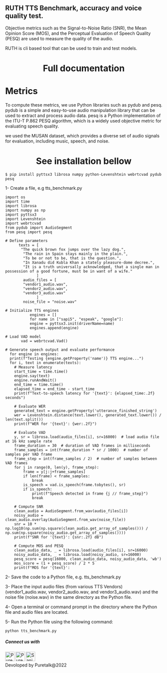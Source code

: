 <!-- version tag -->

 
RUTH TTS Benchmark, accuracy and voice quality test.
---
Objective metrics such as the Signal-to-Noise Ratio (SNR), the Mean Opinion Score (MOS), and the Perceptual Evaluation of Speech Quality (PESQ) are used to measure the quality of the audio.

RUTH is cli based tool that can be used to train and test models. 


# <div align="center">Full documentation</div>


# Metrics

To compute these metrics, we use Python libraries such as pydub and pesq. pydub is a simple and easy-to-use audio manipulation library that can be used to extract and process audio data. pesq is a Python implementation of the ITU-T P.862 PESQ algorithm, which is a widely used objective metric for evaluating speech quality.

we used the MUSAN dataset, which provides a diverse set of audio signals for evaluation, including music, speech, and noise. 

# <div align="center">See installation bellow</div>

    $ pip install pyttsx3 librosa numpy python-Levenshtein webrtcvad pydub pesq

1- Create a file, e.g tts_benchmark.py
   
    import os
    import time
    import librosa
    import numpy as np
    import pyttsx3
    import Levenshtein
    import webrtcvad
    from pydub import AudioSegment
    from pesq import pesq

    # Define parameters
          texts = [
           "The quick brown fox jumps over the lazy dog.",
            "The rain in Spain stays mainly in the plain.",
            "To be or not to be, that is the question.",
            "In Xanadu did Kubla Khan a stately pleasure-dome decree.",
            "It is a truth universally acknowledged, that a single man in possession of a good fortune, must be in want of a wife."
                  ]
            audio_files = [
            "vendor1_audio.wav",
            "vendor2_audio.wav",
            "vendor3_audio.wav"
                  ]
            noise_file = "noise.wav"

    # Initialize TTS engines
               engines = []
               for name in ["sapi5", "espeak", "google"]:
               engine = pyttsx3.init(driverName=name)
               engines.append(engine)

    # Load VAD model
           vad = webrtcvad.Vad()

    # Generate speech output and evaluate performance
      for engine in engines:
      print(f"Testing {engine.getProperty('name')} TTS engine...")
      for i, text in enumerate(texts):
        # Measure latency
        start_time = time.time()
        engine.say(text)
        engine.runAndWait()
        end_time = time.time()
        elapsed_time = end_time - start_time
        print(f"Text-to-speech latency for '{text}': {elapsed_time:.2f} seconds")

        # Evaluate WER
        generated_text = engine.getProperty('utterance_finished_string')
        wer = Levenshtein.distance(text.lower(), generated_text.lower()) / len(text.split())
        print(f"WER for '{text}': {wer:.2f}")

        # Evaluate VAD
        y, sr = librosa.load(audio_files[i], sr=16000)  # load audio file at 16 kHz sample rate
        frame_duration = 30  # duration of VAD frames in milliseconds
        frame_samples = int(frame_duration * sr / 1000)  # number of samples per VAD frame
        frame_step = int(frame_samples / 2)  # number of samples between VAD frames
        for j in range(0, len(y), frame_step):
            frame = y[j:j+frame_samples]
            if len(frame) < frame_samples:
                break
            is_speech = vad.is_speech(frame.tobytes(), sr)
            if is_speech:
                print(f"Speech detected in frame {j // frame_step}")
                break

        # Compute SNR
        clean_audio = AudioSegment.from_wav(audio_files[i])
        noisy_audio = clean_audio.overlay(AudioSegment.from_wav(noise_file))
        snr = 10 * np.log10(np.sum(np.square(clean_audio.get_array_of_samples())) / np.sum(np.square(noisy_audio.get_array_of_samples())))
        print(f"SNR for '{text}': {snr:.2f} dB")

        # Compute MOS and PESQ
        clean_audio_data, _ = librosa.load(audio_files[i], sr=16000)
        noisy_audio_data, _ = librosa.load(noisy_audio, sr=16000)
        pesq_score = pesq(16000, clean_audio_data, noisy_audio_data, 'wb')
        mos_score = (1 + pesq_score) / 2 * 5
        print(f"MOS for '{text}':

   
   
   

2- Save the code to a Python file, e.g. tts_benchmark.py

3- Place the input audio files (from various TTS Vendors) (vendor1_audio.wav, vendor2_audio.wav, and vendor3_audio.wav) and the noise file (noise.wav) in the same directory as the Python file.

4- Open a terminal or command prompt in the directory where the Python file and audio files are located.

5- Run the Python file using the following command:
 
 
 
   
    python tts_benchmark.py











<!-- for social connects -->
##### <p>Connect us with </p>


[<img align="left" alt="Puretalk | LinkedIn" width="30px" src="https://img.icons8.com/color/48/000000/linkedin.png" />][linkedin][<img align="left" alt="Puretalk | Twitter" width="30px" src="https://img.icons8.com/fluent/48/000000/twitter.png" />][twitter][<img align ="left" alt="Sanjaypranav" width="30px" src="https://img.icons8.com/color/48/000000/gmail.png" />][gmail]


[linkedin]: https://www.linkedin.com/company/puretalkai/
[twitter]: https://twitter.com/puretalka
[gmail]: mailto:info@puretalk.ai
<br>
<br>
Devoloped by Puretalk@2022 
<br>
<!-- <img src="data/img/ruth_g.png" width=50px height='50px'> -->
